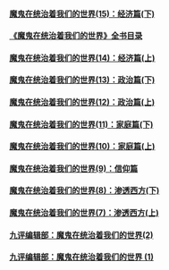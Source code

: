 #### [魔鬼在统治着我们的世界(15)：经济篇(下)](../pages/nsc422/n10469975.md)
#### [《魔鬼在统治着我们的世界》全书目录](../pages/nsc422/n10464261.md)
#### [魔鬼在统治着我们的世界(14)：经济篇(上)](../pages/nsc422/n10457370.md)
#### [魔鬼在统治着我们的世界(13)：政治篇(下)](../pages/nsc422/n10448270.md)
#### [魔鬼在统治着我们的世界(12)：政治篇(上)](../pages/nsc422/n10444576.md)
#### [魔鬼在统治着我们的世界(11)：家庭篇(下)](../pages/nsc422/n10440961.md)
#### [魔鬼在统治着我们的世界(10)：家庭篇(上)](../pages/nsc422/n10435448.md)
#### [魔鬼在统治着我们的世界(9)：信仰篇](../pages/nsc422/n10432159.md)
#### [魔鬼在统治着我们的世界(8)：渗透西方(下)](../pages/nsc422/n10429603.md)
#### [魔鬼在统治着我们的世界(7)：渗透西方(上)](../pages/nsc422/n10426013.md)
#### [九评编辑部：魔鬼在统治着我们的世界(2)](../pages/nsc422/n10410036.md)
#### [九评编辑部：魔鬼在统治着我们的世界 (1)](../pages/nsc422/n10406825.md)
